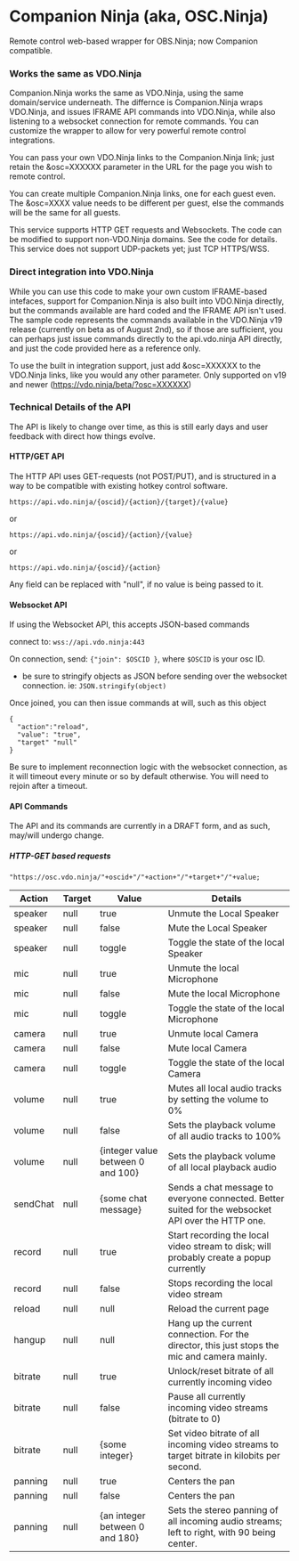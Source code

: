 # Companion Ninja (aka, OSC.Ninja)
Remote control web-based wrapper for OBS.Ninja; now Companion compatible.

### Works the same as VDO.Ninja

Companion.Ninja works the same as VDO.Ninja, using the same domain/service underneath.  The differnce is Companion.Ninja wraps VDO.Ninja, and issues IFRAME API commands into VDO.Ninja, while also listening to a websocket connection for remote commands.  You can customize the wrapper to allow for very powerful remote control integrations.

You can pass your own VDO.Ninja links to the Companion.Ninja link; just retain the &osc=XXXXXX parameter in the URL for the page you wish to remote control.

You can create multiple Companion.Ninja links, one for each guest even.  The &osc=XXXX value needs to be different per guest, else the commands will be the same for all guests.

This service supports HTTP GET requests and Websockets. The code can be modified to support non-VDO.Ninja domains. See the code for details. This service does not support UDP-packets yet; just TCP HTTPS/WSS.

### Direct integration into VDO.Ninja

While you can use this code to make your own custom IFRAME-based intefaces, support for Companion.Ninja is also built into VDO.Ninja directly, but the commands available are hard coded and the IFRAME API isn't used.  The sample code represents the commands available in the VDO.Ninja v19 release (currently on beta as of August 2nd), so if those are sufficient, you can perhaps just issue commands directly to the api.vdo.ninja API directly, and just the code provided here as a reference only.

To use the built in integration support, just add &osc=XXXXXX to the VDO.Ninja links, like you would any other parameter.  Only supported on v19 and newer (https://vdo.ninja/beta/?osc=XXXXXX)

### Technical Details of the API

The API is likely to change over time, as this is still early days and user feedback with direct how things evolve.

#### HTTP/GET API

The HTTP API uses GET-requests (not POST/PUT), and is structured in a way to be compatible with existing hotkey control software.

`https://api.vdo.ninja/{oscid}/{action}/{target}/{value}`

or 

`https://api.vdo.ninja/{oscid}/{action}/{value}`

or 

`https://api.vdo.ninja/{oscid}/{action}`


Any field can be replaced with "null", if no value is being passed to it.  

#### Websocket API

If using the Websocket API, this accepts JSON-based commands

connect to: `wss://api.vdo.ninja:443`

On connection, send: `{"join": $OSCID }`, where `$OSCID` is your osc ID. 

* be sure to stringify objects as JSON before sending over the websocket connection. ie:  `JSON.stringify(object)`

Once joined, you can then issue commands at will, such as this object

```
{
  "action":"reload",
  "value": "true",
  "target" "null"
}
```

Be sure to implement reconnection logic with the websocket connection, as it will timeout every minute or so by default otherwise.  You will need to rejoin after a timeout.

#### API Commands

The API and its commands are currently in a DRAFT form, and as such, may/will undergo change.

##### HTTP-GET based requests

```"https://osc.vdo.ninja/"+oscid+"/"+action+"/"+target+"/"+value;```

Action | Target | Value | Details
--- | --- | --- | --- 
speaker | null | true | Unmute the Local Speaker
speaker | null | false | Mute the Local Speaker
speaker | null | toggle | Toggle the state of the local Speaker
mic | null | true | Unmute the local Microphone
mic | null | false | Mute the local Microphone
mic | null | toggle | Toggle the state of the local Microphone
camera | null | true | Unmute local Camera
camera | null | false | Mute local Camera
camera | null | toggle | Toggle the state of the local Camera 
volume | null | true | Mutes all local audio tracks by setting the volume to 0%
volume | null | false | Sets the playback volume of all audio tracks to 100%
volume | null | {integer value between 0 and 100} | Sets the playback volume of all local playback audio
sendChat | null | {some chat message} | Sends a chat message to everyone connected. Better suited for the websocket API over the HTTP one.
record | null | true | Start recording the local video stream to disk; will probably create a popup currently
record | null | false | Stops  recording the local video stream
reload | null | null | Reload the current page
hangup | null | null | Hang up the current connection. For the director, this just stops the mic and camera mainly. 
bitrate | null | true | Unlock/reset bitrate of all currently incoming video
bitrate | null | false | Pause all currently incoming video streams (bitrate to 0)
bitrate | null | {some integer} | Set video bitrate of all incoming video streams to target bitrate in kilobits per second.
panning | null | true | Centers the pan
panning | null | false | Centers the pan
panning | null | {an integer between 0 and 180} | Sets the stereo panning of all incoming audio streams; left to right, with 90 being center.




